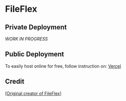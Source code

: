 # FileFlex

## Private Deployment
*WORK IN PROGRESS*

## Public Deployment
To easily host online for free, follow instruction on: [Vercel](https://vercel.com/new) 

## Credit
[[Original creator of FileFlex](github.com/thegr8binil)]
